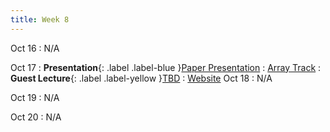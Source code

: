 ```yaml
---
title: Week 8
---
```


Oct 16
: N/A

Oct 17
: **Presentation**{: .label .label-blue }[Paper Presentation](#)
  : [Array Track](/CSE610_Fall_2023/assets/paper/array_track.pdf)
: **Guest Lecture**{: .label .label-yellow }[TBD](#)
  : [Website]()
Oct 18
: N/A

Oct 19
: N/A

Oct 20
: N/A
